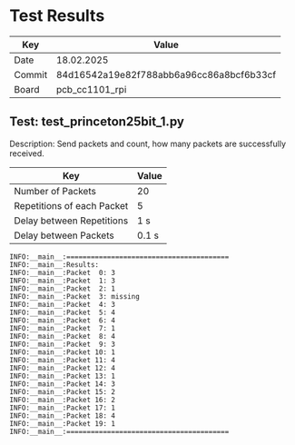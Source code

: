 # Test Results

| Key    | Value                                    |
|--------|------------------------------------------|
| Date   |                               18.02.2025 |
| Commit | 84d16542a19e82f788abb6a96cc86a8bcf6b33cf |
| Board  |                           pcb_cc1101_rpi |

## Test: test_princeton25bit_1.py

Description: Send packets and count, how many packets are successfully received.

| Key                        | Value   |
|----------------------------|---------|
| Number of Packets          |  20     |
| Repetitions of each Packet |   5     |
| Delay between Repetitions  |   1 s   |
| Delay between Packets      |   0.1 s |

```
INFO:__main__:========================================
INFO:__main__:Results:
INFO:__main__:Packet  0: 3
INFO:__main__:Packet  1: 3
INFO:__main__:Packet  2: 1
INFO:__main__:Packet  3: missing
INFO:__main__:Packet  4: 3
INFO:__main__:Packet  5: 4
INFO:__main__:Packet  6: 4
INFO:__main__:Packet  7: 1
INFO:__main__:Packet  8: 4
INFO:__main__:Packet  9: 3
INFO:__main__:Packet 10: 1
INFO:__main__:Packet 11: 4
INFO:__main__:Packet 12: 4
INFO:__main__:Packet 13: 1
INFO:__main__:Packet 14: 3
INFO:__main__:Packet 15: 2
INFO:__main__:Packet 16: 2
INFO:__main__:Packet 17: 1
INFO:__main__:Packet 18: 4
INFO:__main__:Packet 19: 1
INFO:__main__:========================================
```